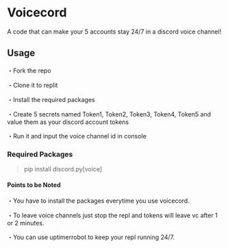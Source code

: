 # Voicecord
A code that can make your 5 accounts stay 24/7 in a discord voice channel!

## Usage
・Fork the repo

・Clone it to replit

・Install the required packages

・Create 5 secrets named Token1, Token2, Token3, Token4, Token5 and value them as your discord account tokens

・Run it and input the voice channel id in console

### Required Packages
> pip install discord.py[voice]

#### Points to be Noted

・You have to install the packages everytime you use voicecord.

・To leave voice channels just stop the repl and tokens will leave vc after 1 or 2 minutes.

・You can use uptimerrobot to keep your repl running 24/7.

